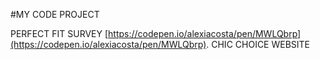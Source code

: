 #MY CODE PROJECT

PERFECT FIT SURVEY [https://codepen.io/alexiacosta/pen/MWLQbrp](https://codepen.io/alexiacosta/pen/MWLQbrp).
CHIC CHOICE WEBSITE


